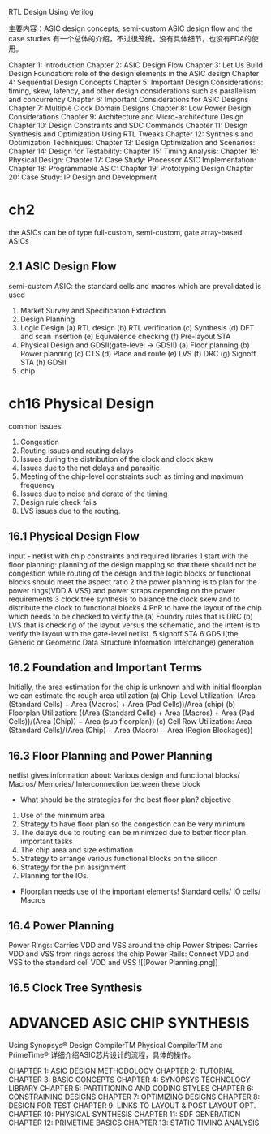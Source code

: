RTL Design Using Verilog

主要内容：ASIC design concepts, semi-custom ASIC design flow and the case studies
有一个总体的介绍，不过很笼统。没有具体细节，也没有EDA的使用。

Chapter 1: Introduction
Chapter 2: ASIC Design Flow
Chapter 3: Let Us Build Design Foundation:  role of the design elements in the ASIC design
Chapter 4: Sequential Design Concepts
Chapter 5: Important Design Considerations:  timing, skew, latency, and other design considerations such as parallelism and concurrency
Chapter 6: Important Considerations for ASIC Designs
Chapter 7: Multiple Clock Domain Designs
Chapter 8: Low Power Design Considerations
Chapter 9: Architecture and Micro-architecture Design
Chapter 10: Design Constraints and SDC Commands
Chapter 11: Design Synthesis and Optimization Using RTL Tweaks
Chapter 12: Synthesis and Optimization Techniques: 
Chapter 13: Design Optimization and Scenarios:
Chapter 14: Design for Testability: 
Chapter 15: Timing Analysis: 
Chapter 16: Physical Design: 
Chapter 17: Case Study: Processor ASIC Implementation: 
Chapter 18: Programmable ASIC: 
Chapter 19: Prototyping Design
Chapter 20: Case Study: IP Design and Development


# ch2
 the ASICs can be of type full-custom, semi-custom, gate array-based ASICs
## 2.1 ASIC Design Flow
semi-custom ASIC: the standard cells and macros which are prevalidated is used
1. Market Survey and Specification Extraction
2. Design Planning
3. Logic Design
(a) RTL design
(b) RTL verification
(c) Synthesis
(d) DFT and scan insertion
(e) Equivalence checking
(f) Pre-layout STA
4. Physical Design and GDSII(gate-level -> GDSII)
(a) Floor planning
(b) Power planning
(c) CTS
(d) Place and route
(e) LVS
(f) DRC
(g) Signoff STA
(h) GDSII
5. chip



# ch16 Physical Design
common issues:
1. Congestion
2. Routing issues and routing delays
3. Issues during the distribution of the clock and clock skew
4. Issues due to the net delays and parasitic
5. Meeting of the chip-level constraints such as timing and maximum frequency
6. Issues due to noise and derate of the timing
7. Design rule check fails
8. LVS issues due to the routing.


## 16.1 Physical Design Flow
input -  netlist with chip constraints and required libraries 
1 start with the floor planning: planning of the design mapping so that there should not be congestion while routing of the design and the logic blocks or functional blocks should meet the aspect ratio
2 the power planning is to plan for the power rings(VDD & VSS) and power straps depending on the power requirements
3 clock tree synthesis to balance the clock skew and to distribute the clock to functional blocks
4 PnR to have the layout of the chip which needs to be checked to verify the 
(a) Foundry rules that is DRC
(b) LVS that is checking of the layout versus the schematic, and the intent is to verify the layout with the gate-level netlist.
5 signoff STA
6 GDSII(the Generic or Geometric Data Structure Information Interchange) generation

## 16.2 Foundation and Important Terms
Initially, the area estimation for the chip is unknown and with initial floorplan we can estimate the rough area utilization
(a) Chip-Level Utilization:
(Area (Standard Cells) + Area (Macros) + Area (Pad Cells))/Area (chip)
(b) Floorplan Utilization: 
((Area (Standard Cells) + Area (Macros) + Area (Pad Cells))/(Area (Chip)) − Area (sub floorplan))
(c) Cell Row Utilization: 
Area (Standard Cells)/(Area (Chip) − Area (Macro) − Area (Region Blockages))

## 16.3 Floor Planning and Power Planning
netlist gives information about: Various design and functional blocks/ Macros/ Memories/ Interconnection between these block
- What should be the strategies for the best floor plan?
objective
1. Use of the minimum area
2. Strategy to have floor plan so the congestion can be very minimum
3. The delays due to routing can be minimized due to better floor plan.
 important tasks
1. The chip area and size estimation
2. Strategy to arrange various functional blocks on the silicon
3. Strategy for the pin assignment
4. Planning for the IOs.
- Floorplan needs use of the important elements!
Standard cells/ IO cells/ Macros

## 16.4 Power Planning
Power Rings: Carries VDD and VSS around the chip
Power Stripes: Carries VDD and VSS from rings across the chip
Power Rails: Connect VDD and VSS to the standard cell VDD and VSS
![[Power Planning.png]]

## 16.5 Clock Tree Synthesis



# ADVANCED ASIC CHIP SYNTHESIS
Using Synopsys® Design CompilerTM Physical CompilerTM and PrimeTime®
详细介绍ASIC芯片设计的流程，具体的操作。

CHAPTER 1: ASIC DESIGN METHODOLOGY
CHAPTER 2: TUTORIAL
CHAPTER 3: BASIC CONCEPTS
CHAPTER 4: SYNOPSYS TECHNOLOGY LIBRARY
CHAPTER 5: PARTITIONING AND CODING STYLES
CHAPTER 6: CONSTRAINING DESIGNS
CHAPTER 7: OPTIMIZING DESIGNS
CHAPTER 8: DESIGN FOR TEST
CHAPTER 9: LINKS TO LAYOUT & POST LAYOUT OPT.
CHAPTER 10: PHYSICAL SYNTHESIS
CHAPTER 11: SDF GENERATION
CHAPTER 12: PRIMETIME BASICS
CHAPTER 13: STATIC TIMING ANALYSIS



